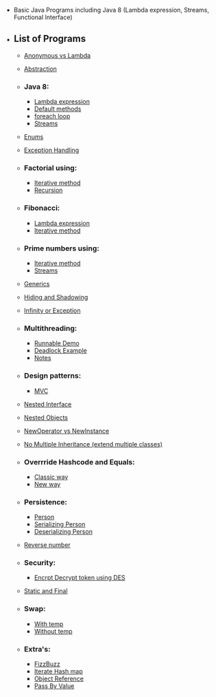 * Basic Java Programs including Java 8 (Lambda expression, Streams, Functional Interface)
* ## List of Programs

  * [Anonymous vs Lambda](https://github.com/pratham87/BasicJavaPrograms/tree/master/src/main/java/anonymousVsLambda)
  
  * [Abstraction](https://github.com/pratham87/BasicJavaPrograms/tree/master/src/main/java/abstraction)
  
  * ### **Java 8:**
    * [Lambda expression](https://github.com/pratham87/BasicJavaPrograms/tree/master/src/main/java/lambdaExpressionExamples)
    * [Default methods](https://github.com/pratham87/BasicJavaPrograms/tree/master/src/main/java/defaultMethodsJava8)
    * [foreach loop](https://github.com/pratham87/BasicJavaPrograms/tree/master/src/main/java/java8foreachExamples)
    * [Streams](https://github.com/pratham87/BasicJavaPrograms/tree/master/src/main/java/streamsJava8)
  
  * [Enums](https://github.com/pratham87/BasicJavaPrograms/tree/master/src/main/java/enumsExample)
  
  * [Exception Handling](https://github.com/pratham87/BasicJavaPrograms/tree/master/src/main/java/exceptionHandling)
  
  * ### **Factorial using:**
    * [Iterative method](https://github.com/pratham87/BasicJavaPrograms/blob/master/src/main/java/factorial/Factorial.java)
    * [Recursion](https://github.com/pratham87/BasicJavaPrograms/blob/master/src/main/java/factorial/FactorialUsingRecursion.java)
  
  * ### **Fibonacci:**
    * [Lambda expression](https://github.com/pratham87/BasicJavaPrograms/blob/master/src/main/java/fibonacciUsingLambda/Fibonacci.java)
    * [Iterative method](https://github.com/pratham87/BasicJavaPrograms/blob/master/src/main/java/fibonacciUsingLambda/FibonacciIterativeWay.java)
  
  * ### **Prime numbers using:**
    * [Iterative method](https://github.com/pratham87/BasicJavaPrograms/blob/master/src/main/java/generatePrimeNumbers/GeneratePrimeNumbersExample.java)
    * [Streams](https://github.com/pratham87/BasicJavaPrograms/blob/master/src/main/java/generatePrimeNumbers/PrimeNumberUsingStream.java)
  
  * [Generics](https://github.com/pratham87/BasicJavaPrograms/tree/master/src/main/java/genericExample)
  
  * [Hiding and Shadowing](https://github.com/pratham87/BasicJavaPrograms/blob/master/src/main/java/hidingAndShadowing/Parent.java)
  
  * [Infinity or Exception](https://github.com/pratham87/BasicJavaPrograms/tree/master/src/main/java/infinityOrException)
  
  * ### **Multithreading:**
    * [Runnable Demo](https://github.com/pratham87/BasicJavaPrograms/blob/master/src/main/java/multithreading/RunnableDemo.java)
    * [Deadlock Example](https://github.com/pratham87/BasicJavaPrograms/blob/master/src/main/java/multithreading/Deadlock.java)
    * [Notes](https://github.com/pratham87/BasicJavaPrograms/blob/master/src/main/java/multithreading/Notes.md)
  
  * ### **Design patterns:**
    * [MVC](https://github.com/pratham87/BasicJavaPrograms/tree/master/src/main/java/mvcDesignPattern)
  
  * [Nested Interface](https://github.com/pratham87/BasicJavaPrograms/tree/master/src/main/java/nestedInterface)
  
  * [Nested Objects](https://github.com/pratham87/BasicJavaPrograms/tree/master/src/main/java/nestedObjects)
  
  * [NewOperator vs NewInstance](https://github.com/pratham87/BasicJavaPrograms/tree/master/src/main/java/newOperatorVSnewInstance)
  
  * [No Multiple Inheritance (extend multiple classes)](https://github.com/pratham87/BasicJavaPrograms/tree/master/src/main/java/noMultipleInheritance)
  
  * ### **Overrride Hashcode and Equals:**
    * [Classic way](https://github.com/pratham87/BasicJavaPrograms/blob/master/src/main/java/overrrideHashcodeAndEquals/UserClassicWay.java)
    * [New way](https://github.com/pratham87/BasicJavaPrograms/blob/master/src/main/java/overrrideHashcodeAndEquals/UserNewWay.java)
  
  * ### **Persistence:**
    * [Person](https://github.com/pratham87/BasicJavaPrograms/blob/master/src/main/java/persistence/Person.java)
    * [Serializing Person](https://github.com/pratham87/BasicJavaPrograms/blob/master/src/main/java/persistence/SerializePerson.java)
    * [Deserializing Person](https://github.com/pratham87/BasicJavaPrograms/blob/master/src/main/java/persistence/DeserializePerson.java)
  
  * [Reverse number](https://github.com/pratham87/BasicJavaPrograms/blob/master/src/main/java/reverseNumber/ReverseNumber.java)
  
  * ### **Security:**
    * [Encrpt Decrypt token using DES](https://github.com/pratham87/BasicJavaPrograms/blob/master/src/main/java/security/EncDecrypter.java)
  
  * [Static and Final](https://github.com/pratham87/BasicJavaPrograms/tree/master/src/main/java/staticAndFinal)
  
  * ### **Swap:**
    * [With temp](https://github.com/pratham87/BasicJavaPrograms/blob/master/src/main/java/swap/SwapNumbersWithTemp.java)
    * [Without temp](https://github.com/pratham87/BasicJavaPrograms/blob/master/src/main/java/swap/SwapNumbersWithoutTemp.java)
  
  * ### **Extra's:**
    * [FizzBuzz](https://github.com/pratham87/BasicJavaPrograms/blob/master/src/main/java/extras/FizzBuzz.java)
    * [Iterate Hash map](https://github.com/pratham87/BasicJavaPrograms/blob/master/src/main/java/extras/IterateHashMap.java)
    * [Object Reference](https://github.com/pratham87/BasicJavaPrograms/blob/master/src/main/java/extras/ObjectReference.java)
    * [Pass By Value](https://github.com/pratham87/BasicJavaPrograms/blob/master/src/main/java/extras/PassByValue.java)
